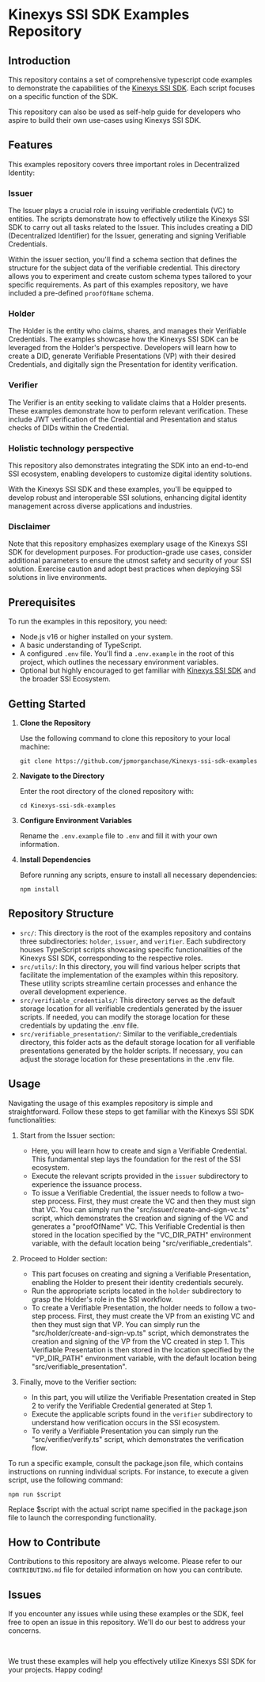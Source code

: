 # Kinexys SSI SDK Examples Repository

## Introduction

This repository contains a set of comprehensive typescript code examples to demonstrate the capabilities of the [Kinexys SSI SDK](https://github.com/jpmorganchase/Kinexys-ssi-sdk). Each script focuses on a specific function of the SDK.

This repository can also be used as self-help guide for developers who aspire to build their own use-cases using Kinexys SSI SDK.

## Features

This examples repository covers three important roles in Decentralized Identity:

### Issuer

The Issuer plays a crucial role in issuing verifiable credentials (VC) to entities. The scripts demonstrate how to effectively utilize the Kinexys SSI SDK to carry out all tasks related to the Issuer. This includes creating a DID (Decentralized Identifier) for the Issuer, generating and signing Verifiable Credentials.

Within the issuer section, you'll find a schema section that defines the structure for the subject data of the verifiable credential. This directory allows you to experiment and create custom schema types tailored to your specific requirements. As part of this examples repository, we have included a pre-defined `proofOfName` schema.

### Holder

The Holder is the entity who claims, shares, and manages their Verifiable Credentials. The examples showcase how the Kinexys SSI SDK can be leveraged from the Holder's perspective. Developers will learn how to create a DID, generate Verifiable Presentations (VP) with their desired Credentials, and digitally sign the Presentation for identity verification.

### Verifier

The Verifier is an entity seeking to validate claims that a Holder presents. These examples demonstrate how to perform relevant verification. These include JWT verification of the Credential and Presentation and status checks of DIDs within the Credential.

### Holistic technology perspective

This repository also demonstrates integrating the SDK into an end-to-end SSI ecosystem, enabling developers to customize digital identity solutions.

With the Kinexys SSI SDK and these examples, you'll be equipped to develop robust and interoperable SSI solutions, enhancing digital identity management across diverse applications and industries.

### Disclaimer

Note that this repository emphasizes exemplary usage of the Kinexys SSI SDK for development purposes. For production-grade use cases, consider additional parameters to ensure the utmost safety and security of your SSI solution. Exercise caution and adopt best practices when deploying SSI solutions in live environments.

## Prerequisites

To run the examples in this repository, you need:

- Node.js v16 or higher installed on your system.
- A basic understanding of TypeScript.
- A configured `.env` file. You'll find a `.env.example` in the root of this project, which outlines the necessary environment variables.
- Optional but highly encouraged to get familiar with [Kinexys SSI SDK](https://github.com/jpmorganchase/Kinexys-ssi-sdk) and the broader SSI Ecosystem.

## Getting Started

1. **Clone the Repository**

   Use the following command to clone this repository to your local machine:

   ```
   git clone https://github.com/jpmorganchase/Kinexys-ssi-sdk-examples
   ```

2. **Navigate to the Directory**

   Enter the root directory of the cloned repository with:

   ```
   cd Kinexys-ssi-sdk-examples
   ```

3. **Configure Environment Variables**

   Rename the `.env.example` file to `.env` and fill it with your own information.

4. **Install Dependencies**

   Before running any scripts, ensure to install all necessary dependencies:

   ```
   npm install
   ```

## Repository Structure

- `src/`: This directory is the root of the examples repository and contains three subdirectories: `holder`, `issuer`, and `verifier`. Each subdirectory houses TypeScript scripts showcasing specific functionalities of the Kinexys SSI SDK, corresponding to the respective roles.
- `src/utils/`: In this directory, you will find various helper scripts that facilitate the implementation of the examples within this repository. These utility scripts streamline certain processes and enhance the overall development experience.
- `src/verifiable_credentials/`: This directory serves as the default storage location for all verifiable credentials generated by the issuer scripts. If needed, you can modify the storage location for these credentials by updating the .env file.
- `src/verifiable_presentation/`: Similar to the verifiable_credentials directory, this folder acts as the default storage location for all verifiable presentations generated by the holder scripts. If necessary, you can adjust the storage location for these presentations in the .env file.

## Usage

Navigating the usage of this examples repository is simple and straightforward. Follow these steps to get familiar with the Kinexys SSI SDK functionalities:

1. Start from the Issuer section:

   - Here, you will learn how to create and sign a Verifiable Credential. This fundamental step lays the foundation for the rest of the SSI ecosystem.
   - Execute the relevant scripts provided in the `issuer` subdirectory to experience the issuance process.
   - To issue a Verifiable Credential, the issuer needs to follow a two-step process. First, they must create the VC and then they must sign that VC. You can simply run the "src/issuer/create-and-sign-vc.ts" script, which demonstrates the creation and signing of the VC and generates a "proofOfName" VC. This Verifiable Credential is then stored in the location specified by the "VC_DIR_PATH" environment variable, with the default location being "src/verifiable_credentials".

2. Proceed to Holder section:

   - This part focuses on creating and signing a Verifiable Presentation, enabling the Holder to present their identity credentials securely.
   - Run the appropriate scripts located in the `holder` subdirectory to grasp the Holder's role in the SSI workflow.
   - To create a Verifiable Presentation, the holder needs to follow a two-step process. First, they must create the VP from an existing VC and then they must sign that VP. You can simply run the "src/holder/create-and-sign-vp.ts" script, which demonstrates the creation and signing of the VP from the VC created in step 1. This Verifiable Presentation is then stored in the location specified by the "VP_DIR_PATH" environment variable, with the default location being "src/verifiable_presentation".

3. Finally, move to the Verifier section:
   - In this part, you will utilize the Verifiable Presentation created in Step 2 to verify the Verifiable Credential generated at Step 1.
   - Execute the applicable scripts found in the `verifier` subdirectory to understand how verification occurs in the SSI ecosystem.
   - To verify a Verifiable Presentation you can simply run the "src/verifier/verify.ts" script, which demonstrates the verification flow.

To run a specific example, consult the package.json file, which contains instructions on running individual scripts. For instance, to execute a given script, use the following command:

```
npm run $script
```

Replace \$script with the actual script name specified in the package.json file to launch the corresponding functionality.

## How to Contribute

Contributions to this repository are always welcome. Please refer to our `CONTRIBUTING.md` file for detailed information on how you can contribute.

## Issues

If you encounter any issues while using these examples or the SDK, feel free to open an issue in this repository. We'll do our best to address your concerns.

<!-- ## Support

For further assistance, don't hesitate to contact us at [Email].

## License

This project is licensed under the [Your License Name]. Please refer to the `LICENSE` file for more details. -->

<br>

We trust these examples will help you effectively utilize Kinexys SSI SDK for your projects. Happy coding!
